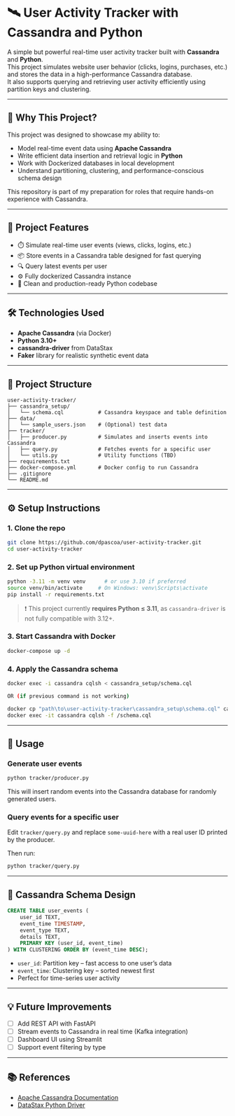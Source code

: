 # 🛰️ User Activity Tracker with Cassandra and Python

A simple but powerful real-time user activity tracker built with **Cassandra** and **Python**.  
This project simulates website user behavior (clicks, logins, purchases, etc.) and stores the data in a high-performance Cassandra database.  
It also supports querying and retrieving user activity efficiently using partition keys and clustering.

---

## 💼 Why This Project?

This project was designed to showcase my ability to:

- Model real-time event data using **Apache Cassandra**
- Write efficient data insertion and retrieval logic in **Python**
- Work with Dockerized databases in local development
- Understand partitioning, clustering, and performance-conscious schema design

This repository is part of my preparation for roles that require hands-on experience with Cassandra.

---

## 🚀 Project Features

- ⏱️ Simulate real-time user events (views, clicks, logins, etc.)
- 📦 Store events in a Cassandra table designed for fast querying
- 🔍 Query latest events per user
- ⚙️ Fully dockerized Cassandra instance
- 📄 Clean and production-ready Python codebase

---

## 🛠️ Technologies Used

- **Apache Cassandra** (via Docker)
- **Python 3.10+**
- **cassandra-driver** from DataStax
- **Faker** library for realistic synthetic event data

---

## 📁 Project Structure

```
user-activity-tracker/
├── cassandra_setup/
│   └── schema.cql           # Cassandra keyspace and table definition
├── data/
│   └── sample_users.json    # (Optional) test data
├── tracker/
│   ├── producer.py          # Simulates and inserts events into Cassandra
│   ├── query.py             # Fetches events for a specific user
│   └── utils.py             # Utility functions (TBD)
├── requirements.txt
├── docker-compose.yml       # Docker config to run Cassandra
├── .gitignore
└── README.md
```

---

## ⚙️ Setup Instructions

### 1. Clone the repo
```bash
git clone https://github.com/dpascoa/user-activity-tracker.git
cd user-activity-tracker
```

### 2. Set up Python virtual environment
```bash
python -3.11 -m venv venv      # or use 3.10 if preferred
source venv/bin/activate     # On Windows: venv\Scripts\activate    
pip install -r requirements.txt
```

> ❗ This project currently **requires Python ≤ 3.11**, as `cassandra-driver` is not fully compatible with 3.12+.

### 3. Start Cassandra with Docker
```bash
docker-compose up -d
```

### 4. Apply the Cassandra schema
```bash
docker exec -i cassandra cqlsh < cassandra_setup/schema.cql

OR (if previous command is not working)

docker cp "path\to\user-activity-tracker\cassandra_setup\schema.cql" cassandra:/schema.cql
docker exec -it cassandra cqlsh -f /schema.cql
```

---

## 🧪 Usage

### Generate user events
```bash
python tracker/producer.py
```
This will insert random events into the Cassandra database for randomly generated users.

### Query events for a specific user
Edit `tracker/query.py` and replace `some-uuid-here` with a real user ID printed by the producer.

Then run:
```bash
python tracker/query.py
```

---

## 🧠 Cassandra Schema Design

```sql
CREATE TABLE user_events (
    user_id TEXT,
    event_time TIMESTAMP,
    event_type TEXT,
    details TEXT,
    PRIMARY KEY (user_id, event_time)
) WITH CLUSTERING ORDER BY (event_time DESC);
```

- `user_id`: Partition key – fast access to one user’s data
- `event_time`: Clustering key – sorted newest first
- Perfect for time-series user activity

---

## 💡 Future Improvements

- [ ] Add REST API with FastAPI
- [ ] Stream events to Cassandra in real time (Kafka integration)
- [ ] Dashboard UI using Streamlit
- [ ] Support event filtering by type

---

## 📚 References

- [Apache Cassandra Documentation](https://cassandra.apache.org/doc/latest/)
- [DataStax Python Driver](https://docs.datastax.com/en/developer/python-driver/)
